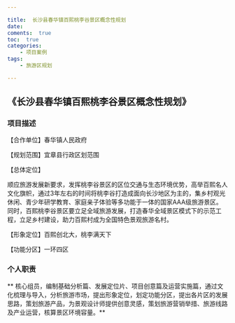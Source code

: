 ```yaml
---

title:  长沙县春华镇百熙桃李谷景区概念性规划
date:  
coments:  true
toc:  true
categories:  
    - 项目案例
tags:
    - 旅游区规划

---
```


##  《长沙县春华镇百熙桃李谷景区概念性规划》  ##

### **项目描述** ###

【合作单位】春华镇人民政府

【规划范围】宜章县行政区划范围

【总体定位】

顺应旅游发展新要求，发挥桃李谷景区的区位交通与生态环境优势，高举百熙名人文化旗帜，通过3年左右的时间将桃李谷打造成面向长沙地区为主的，集乡村观光休闲、青少年研学教育、家庭亲子体验等多功能于一体的国家AAA级旅游景区。同时，百熙桃李谷景区要立足全域旅游发展，打造春华全域景区模式下的示范工程，立足乡村建设，助力百熙村成为全国特色景观旅游名村。

【形象定位】百熙创北大，桃李满天下

【功能分区】一环四区

### **个人职责** ###

** 核心组员，编制基础分析篇、发展定位片、项目创意篇及运营实施篇，通过文化梳理与导入，分析旅游市场，提出形象定位，划定功能分区，提出各片区的发展思路，策划旅游产品，为景观设计师提供创意灵感，策划旅游营销举措、旅游线路及产业运营，核算景区环境容量。**